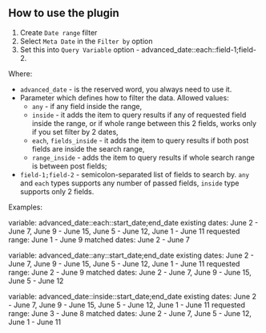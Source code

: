## How to use the plugin

1. Create `Date range` filter
2. Select `Meta Date` in the `Filter by` option
3. Set this into `Query Variable` option - advanced_date::each::field-1;field-2.

Where:
- `advanced_date` - is the reserved word, you always need to use it.
- Parameter which defines how to filter the data. Allowed values:
  - `any` - if any field inside the range, 
  - `inside` - it adds the item to query results if any of requested field inside the range, or if whole range between this 2 fields, works only if you set filter by 2 dates,
  - `each`, `fields_inside` - it adds the item to query results if both post fields are inside the search range, 
  - `range_inside` - adds the item to query results if whole search range is between post fields;
- `field-1;field-2` - semicolon-separated list of fields to search by. `any` and `each` types supports any number of passed fields, `inside` type supports only 2 fields.

Examples:

variable: advanced_date::each::start_date;end_date
existing dates: June 2 - June 7, June 9 - June 15, June 5 - June 12, June 1 - June 11
requested range: June 1 - June 9
matched dates: June 2 - June 7

variable: advanced_date::any::start_date;end_date
existing dates: June 2 - June 7, June 9 - June 15, June 5 - June 12, June 1 - June 11
requested range: June 2 - June 9
matched dates: June 2 - June 7, June 9 - June 15, June 5 - June 12

variable: advanced_date::inside::start_date;end_date
existing dates: June 2 - June 7, June 9 - June 15, June 5 - June 12, June 1 - June 11
requested range: June 3 - June 8
matched dates: June 2 - June 7, June 5 - June 12, June 1 - June 11
